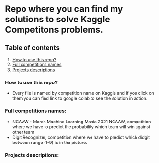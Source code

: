 # Repo where you can find my solutions to solve Kaggle Competitons problems.
## Table of contents
1. [How to use this repo?](#How-to-use)
2. [Full competitions names](#competitions-names)
3. [Projects descriptions](#descriptions)
### How to use this repo?
  - Every file is named by competition name on Kaggle and if you click on them you can find link to google colab    to see the solution in action.
### Full competitions names:
 - NCAAW - March Machine Learning Mania 2021 NCAAW, competition where we have to predict the probability which team will win against other team
 - Digit Recognizer, competition where we have to predict which didgit between range (1-9) is in the picture.
### Projects descriptions:
